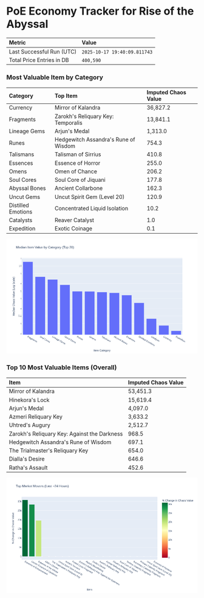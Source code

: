 # PoE Economy Tracker for Rise of the Abyssal

<!-- START_MAINTENANCE -->
| Metric | Value |
|:---|:---|
| Last Successful Run (UTC) | `2025-10-17 19:40:09.811743` |
| Total Price Entries in DB | `400,590` |

<!-- END_MAINTENANCE -->

<!-- START_DATAFRAME_DEBUG -->
<!-- END_DATAFRAME_DEBUG -->

<!-- START_CATEGORY_ANALYSIS -->
### Most Valuable Item by Category
| Category | Top Item | Imputed Chaos Value |
| :--- | :--- | :--- |
| Currency | Mirror of Kalandra | 36,827.2 |
| Fragments | Zarokh's Reliquary Key: Temporalis | 13,841.1 |
| Lineage Gems | Arjun's Medal | 1,313.0 |
| Runes | Hedgewitch Assandra's Rune of Wisdom | 754.3 |
| Talismans | Talisman of Sirrius | 410.8 |
| Essences | Essence of Horror | 255.0 |
| Omens | Omen of Chance | 206.2 |
| Soul Cores | Soul Core of Jiquani | 177.8 |
| Abyssal Bones | Ancient Collarbone | 162.3 |
| Uncut Gems | Uncut Spirit Gem (Level 20) | 120.9 |
| Distilled Emotions | Concentrated Liquid Isolation | 10.2 |
| Catalysts | Reaver Catalyst | 1.0 |
| Expedition | Exotic Coinage | 0.1 |


![Category Analysis Chart](charts/category_analysis.png)
<!-- END_ANALYSIS -->

<!-- START_ANALYSIS -->
### Top 10 Most Valuable Items (Overall)
| Item | Imputed Chaos Value |
| :--- | :--- |
| Mirror of Kalandra | 53,451.3 |
| Hinekora's Lock | 15,619.4 |
| Arjun's Medal | 4,097.0 |
| Azmeri Reliquary Key | 3,633.2 |
| Uhtred's Augury | 2,512.7 |
| Zarokh's Reliquary Key: Against the Darkness | 968.5 |
| Hedgewitch Assandra's Rune of Wisdom | 697.1 |
| The Trialmaster's Reliquary Key | 654.0 |
| Dialla's Desire | 646.6 |
| Ratha's Assault | 452.6 |


![Market Movers Chart](charts/market_movers.png)
<!-- END_ANALYSIS -->
